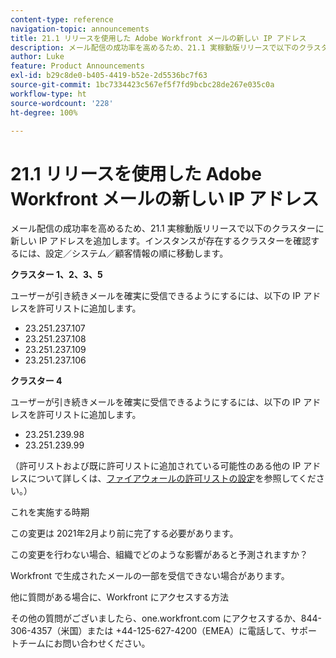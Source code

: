```yaml
---
content-type: reference
navigation-topic: announcements
title: 21.1 リリースを使用した Adobe Workfront メールの新しい IP アドレス
description: メール配信の成功率を高めるため、21.1 実稼動版リリースで以下のクラスターに新しい IP アドレスを追加します。インスタンスが存在するクラスターを調べるには、設定／システム／顧客情報の順に移動します。
author: Luke
feature: Product Announcements
exl-id: b29c8de0-b405-4419-b52e-2d5536bc7f63
source-git-commit: 1bc7334423c567ef5f7fd9bcbc28de267e035c0a
workflow-type: ht
source-wordcount: '228'
ht-degree: 100%

---
```


# 21.1 リリースを使用した Adobe Workfront メールの新しい IP アドレス

メール配信の成功率を高めるため、21.1 実稼動版リリースで以下のクラスターに新しい IP アドレスを追加します。インスタンスが存在するクラスターを確認するには、設定／システム／顧客情報の順に移動します。

**クラスター 1、2、3、5**

ユーザーが引き続きメールを確実に受信できるようにするには、以下の IP アドレスを許可リストに追加します。

* 23.251.237.107
* 23.251.237.108
* 23.251.237.109
* 23.251.237.106

**クラスター 4**

ユーザーが引き続きメールを確実に受信できるようにするには、以下の IP アドレスを許可リストに追加します。

* 23.251.239.98
* 23.251.239.99

（許可リストおよび既に許可リストに追加されている可能性のある他の IP アドレスについて詳しくは、[ファイアウォールの許可リストの設定](../../../administration-and-setup/get-started-wf-administration/configure-your-firewall.md)を参照してください。）

これを実施する時期

この変更は 2021年2月より前に完了する必要があります。

この変更を行わない場合、組織でどのような影響があると予測されますか？

Workfront で生成されたメールの一部を受信できない場合があります。

他に質問がある場合に、Workfront にアクセスする方法

その他の質問がございましたら、one.workfront.com にアクセスするか、844-306-4357（米国）または +44-125-627-4200（EMEA）に電話して、サポートチームにお問い合わせください。
